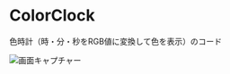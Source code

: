 # ColorClock
色時計（時・分・秒をRGB値に変換して色を表示）のコード

![画面キャプチャー](https://github.com/kenjinote/ColorClock/wiki/preview.png "画面キャプチャー")
